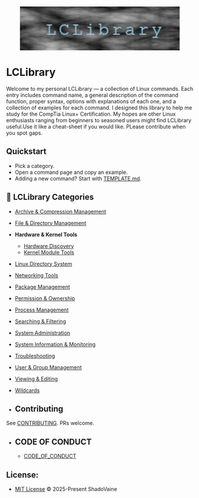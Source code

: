 <p align="center">
  <img src="./media/LCLibrary.png" alt="LCLibrary Banner" />
</p>

# LCLibrary

Welcome to my personal LCLibrary — a collection of Linux commands. Each entry includes command name, a general description of the command function, proper syntax, options with explanations of each one, and a collection of examples for each command. I designed this library to help me study for the CompTia Linux+ Certification. My hopes are other Linux enthusiasts ranging from beginners to seasoned users might find LCLibrary useful.Use it like a cheat-sheet if you would like. PLease contribute when you spot gaps.

## Quickstart
- Pick a category.
- Open a command page and copy an example.
- Adding a new command? Start with [TEMPLATE.md](.github/PULL_REQUEST_TEMPLATE.md).

## 📁 LCLibrary Categories

- [Archive & Compression Management](./Archiving_and_Compressing_Management/Archiving_and_Compressing_Commands.md)
- [File & Directory Management](./File_and_Directory_Management/File_and_Directory_Commands.md)
- **Hardware & Kernel Tools**
  - [Hardware Discovery](./Hardware_and_Kernel_Tools/Hardware_Discovery.md)
  - [Kernel Module Tools](./Hardware_and_Kernel_Tools/Kernel_Module_Tools.md)
- [Linux Directory System](./Linux_Directory_System/Linux_Directory.md)
- [Networking Tools](./Networking_Tools/Networking_Commands.md)
- [Package Management](./Package_Management/Package_Management_Commands.md)
- [Permission & Ownership](./Permissions_and_Ownership/Permissions_and_Ownership_Commands.md)
- [Process Management](./Process_Management/Processing_Commands.md)
- [Searching & Filtering](./Search_and_Filter_Management/Search_and_Filter_Commands.md)
- [System Administration](./System_Administration/System_Admin_Commands.md)
- [System Information & Monitoring](./System_Information_and_Monitoring/System_Info_and_Monitoring_Commands.md)
- [Troubleshooting](./TroubleShooting_Management/TroubleShooting_Commands.md)
- [User & Group Management](./User_and_Group_Management/User_and_Group_Commands.md)
- [Viewing & Editing](./View_and_Edit_Management/Viewing_and_Editing_Commands.md)
- [Wildcards](./Wildcards/Wildcard_Commands.md)

- ## Contributing
See [CONTRIBUTING](./CONTRIBUTING.md). PRs welcome.

- ## CODE OF CONDUCT
  - [CODE_OF_CONDUCT](./CODE_OF_CONDUCT.md) 

## License:
  - [MIT License](./LICENSE) &copy; 2025-Present ShadoVaine
